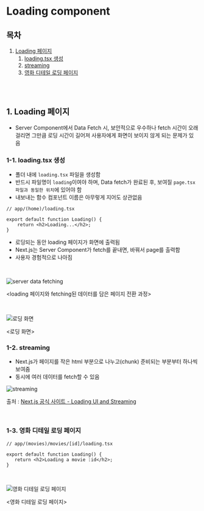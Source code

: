 # Loading component

## 목차

1. [Loading 페이지](#1-loading-페이지)
    1. [loading.tsx 생성](#1-1-loadingtsx-생성)
    2. [streaming](#1-2-streaming)
    3. [영화 디테일 로딩 페이지](#1-3-영화-디테일-로딩-페이지)

<br>
<br>

## 1. Loading 페이지

- Server Component에서 Data Fetch 시, 보안적으로 우수하나 fetch 시간이 오래 걸리면 그만큼 로딩 시간이 길어져 사용자에게 화면이 보이지 않게 되는 문제가 있음

###  1-1. loading.tsx 생성

- 폴더 내에 `loading.tsx` 파일을 생성함
- 반드시 파일명이 `loading`이여야 하며, Data fetch가 완료된 후, 보여질 `page.tsx 파일과 동일한 위치`에 있어야 함
- 내보내는 함수 컴포넌트 이름은 아무렇게 지어도 상관없음

```tsx
// app/(home)/loading.tsx

export default function Loading() {
    return <h2>Loading...</h2>;
}
```

- 로딩되는 동안 loading 페이지가 화면에 출력됨
- Next.js는 Server Component가 fetch를 끝내면, 바꿔서 page를 출력함
- 사용자 경험적으로 나아짐

<br>

![server data fetching](../assets/img/Nextjs_server_data_fetching.png)

<loading 페이지와 fetching된 데이터를 담은 페이지 전환 과정>

<br>

![로딩 화면](../assets/img/Nextjs_loading.gif)

<로딩 화면>

### 1-2. streaming

- Next.js가 페이지를 작은 html 부분으로 나누고(chunk) 준비되는 부분부터 하나씩 보여줌
- 동시에 여러 데이터를 fetch할 수 있음

![streaming](../assets/img/Nextjs_streaming.png)

출처 : [Next.js 공식 사이트 - Loading UI and Streaming](https://nextjs.org/docs/app/building-your-application/routing/loading-ui-and-streaming#what-is-streaming)

<br>

### 1-3. 영화 디테일 로딩 페이지

```tsx
// app/(movies)/movies/[id]/loading.tsx

export default function Loading() {
   return <h2>Loading a movie :id</h2>;
}
```

<br>

![영화 디테일 로딩 페이지](../assets/img/Nextjs_movie_detail_loading.gif)

<영화 디테일 로딩 페이지>